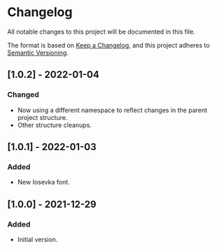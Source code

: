 # Changelog
All notable changes to this project will be documented in this file.

The format is based on [Keep a Changelog](https://keepachangelog.com/en/1.0.0/),
and this project adheres to [Semantic Versioning](https://semver.org/spec/v2.0.0.html).

## [1.0.2] - 2022-01-04
### Changed
- Now using a different namespace to reflect changes in the parent project structure.
- Other structure cleanups.

## [1.0.1] - 2022-01-03
### Added
- New Iosevka font.

## [1.0.0] - 2021-12-29
### Added
- Initial version.
